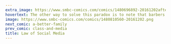 ```yaml
---
extra_image: https://www.smbc-comics.com/comics/1480696892-20161202after.png
hovertext: The other way to solve this paradox is to note that barbers don't shave people anymore.
image: https://www.smbc-comics.com/comics/1480810560-20161202.png
next_comic: a-better-family
prev_comic: class-and-media
title: Law of Social Media
---
```


